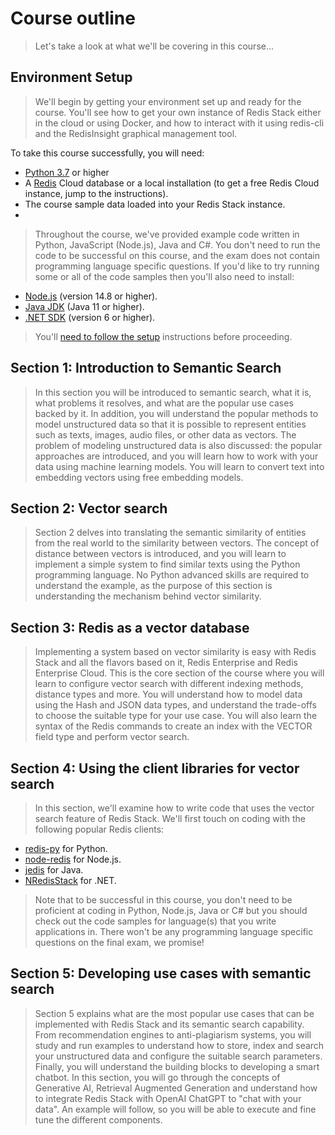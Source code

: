 # Course outline

> Let's take a look at what we'll be covering in this course...

## Environment Setup

> We'll begin by getting your environment set up and ready for the course. You'll see how to get your own instance of Redis Stack either in the cloud or using Docker, and how to interact with it using redis-cli and the RedisInsight graphical management tool.

To take this course successfully, you will need:

- [Python 3.7](https://www.python.org/downloads/) or higher
- A [Redis](https://app.redislabs.com/) Cloud database or a local installation (to get a free Redis Cloud instance, jump to the instructions).
- The course sample data loaded into your Redis Stack instance.
- 
> Throughout the course, we've provided example code written in Python, JavaScript (Node.js), Java and C#. You don't need to run the code to be successful on this course, and the exam does not contain programming language specific questions. If you'd like to try running some or all of the code samples then you'll also need to install:

- [Node.js](https://nodejs.org/) (version 14.8 or higher).
- [Java JDK](https://sdkman.io/) (Java 11 or higher).
- [.NET SDK](https://dotnet.microsoft.com/en-us/download/dotnet/6.0) (version 6 or higher).

> You'll [need to follow the setup](https://github.com/redislabs-training/ru402/blob/main/README.md) instructions before proceeding.

## Section 1: Introduction to Semantic Search
> In this section you will be introduced to semantic search, what it is, what problems it resolves, and what are the popular use cases backed by it.
> In addition, you will understand the popular methods to model unstructured data so that it is possible to represent entities such as texts, images, audio files, or other data as vectors.
> The problem of modeling unstructured data is also discussed: the popular approaches are introduced, and you will learn how to work with your data using machine learning models. You will learn to convert text into embedding vectors using free embedding models.

## Section 2: Vector search
> Section 2 delves into translating the semantic similarity of entities from the real world to the similarity between vectors. The concept of distance between vectors is introduced, and you will learn to implement a simple system to find similar texts using the Python programming language. No Python advanced skills are required to understand the example, as the purpose of this section is understanding the mechanism behind vector similarity.

## Section 3: Redis as a vector database

> Implementing a system based on vector similarity is easy with Redis Stack and all the flavors based on it, Redis Enterprise and Redis Enterprise Cloud. This is the core section of the course where you will learn to configure vector search with different indexing methods, distance types and more. You will understand how to model data using the Hash and JSON data types, and understand the trade-offs to choose the suitable type for your use case. You will also learn the syntax of the Redis commands to create an index with the VECTOR field type and perform vector search.

## Section 4: Using the client libraries for vector search
> In this section, we'll examine how to write code that uses the vector search feature of Redis Stack. We'll first touch on coding with the following popular Redis clients:

- [redis-py](https://github.com/redis/redis-py) for Python.
- [node-redis](https://github.com/redis/node-redis) for Node.js.
- [jedis](https://github.com/redis/jedis) for Java.
- [NRedisStack](https://github.com/redis/NRedisStack) for .NET.

> Note that to be successful in this course, you don't need to be proficient at coding in Python, Node.js, Java or C# but you should check out the code samples for language(s) that you write applications in. There won't be any programming language specific questions on the final exam, we promise!

## Section 5: Developing use cases with semantic search

> Section 5 explains what are the most popular use cases that can be implemented with Redis Stack and its semantic search capability. From recommendation engines to anti-plagiarism systems, you will study and run examples to understand how to store, index and search your unstructured data and configure the suitable search parameters.
> Finally, you will understand the building blocks to developing a smart chatbot. In this section, you will go through the concepts of Generative AI, Retrieval Augmented Generation and understand how to integrate Redis Stack with OpenAI ChatGPT to "chat with your data". An example will follow, so you will be able to execute and fine tune the different components.


